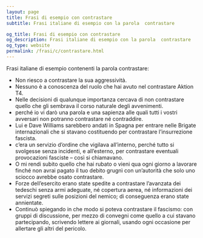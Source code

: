 ```yaml
---
layout: page
title: Frasi di esempio con contrastare 
subtitle: Frasi italiane di esempio con la parola  contrastare

og_title: Frasi di esempio con contrastare 
og_description: Frasi italiane di esempio con la parola  contrastare
og_type: website
permalink: /frasi/c/contrastare.html
---
```


Frasi italiane di esempio contenenti la parola contrastare:


- Non riesco a contrastare la sua aggressività.
- Nessuno è a conoscenza del ruolo che hai avuto nel contrastare Aktion T4.
- Nelle decisioni di qualunque importanza cercava di non contrastare quello che gli sembrava il corso naturale degli avvenimenti.
- perché io vi darò una parola e una sapienza alle quali tutti i vostri avversari non potranno contrastare né contraddire.
- Lui e Dave Williams sarebbero andati in Spagna per entrare nelle Brigate internazionali che si stavano costituendo per contrastare l’insurrezione fascista.
- c’era un servizio d’ordine che vigilava all’interno, perché tutto si svolgesse senza incidenti, e all’esterno, per contrastare eventuali provocazioni fasciste – così si chiamavano.
- O mi rendi subito quello che hai rubato o vieni qua ogni giorno a lavorare finché non avrai pagato il tuo debito grugnì con un’autorità che solo uno sciocco avrebbe osato contrastare.
- Forze dell’esercito erano state spedite a contrastare l’avanzata dei tedeschi senza armi adeguate, né copertura aerea, né informazioni dei servizi segreti sulle posizioni del nemico; di conseguenza erano state annientate.
- Continuò spiegando in che modo si poteva contrastare il fascismo: con gruppi di discussione, per mezzo di convegni come quello a cui stavano partecipando, scrivendo lettere ai giornali, usando ogni occasione per allertare gli altri del pericolo.
